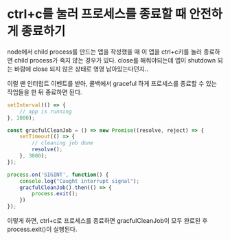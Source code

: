 # ctrl+c를 눌러 프로세스를 종료할 때 안전하게 종료하기

node에서 child process를 만드는 앱을 작성했을 때 이 앱을 ctrl+c키를 눌러 종료하면
child process가 죽지 않는 경우가 있다. close를 해줘야되는데 앱이 shutdown 되는 바람에
close 되지 않은 상태로 영영 남아있는다던지..

이럴 땐 인터럽트 이벤트를 받아, 콜백에서 graceful 하게 프로세스를 종료할 수 있는 작업들을 한 뒤
종료하면 된다.

```javascript
setInterval(() => {
    // app is running
}, 1000);

const gracfulCleanJob = () => new Promise((resolve, reject) => {
    setTimeout(() => {
        // cleaning job done
        resolve();
    }, 3000);
});

process.on('SIGINT', function() {
    console.log("Caught interrupt signal");
    gracfulCleanJob().then(() => {
        process.exit();
    })
});
```
이렇게 하면, ctrl+c로 프로세스를 종료하면 gracfulCleanJob이 모두 완료된 후 process.exit()이 실행된다.